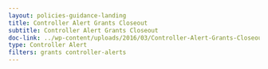 ```yaml
---
layout: policies-guidance-landing
title: Controller Alert Grants Closeout
subtitle: Controller Alert Grants Closeout
doc-link: ../wp-content/uploads/2016/03/Controller-Alert-Grants-Closeout-7.24.12.docx
type: Controller Alert
filters: grants controller-alerts
---
```


<a href="{{ site.baseurl }}/wp-content/uploads/2016/03/Controller-Alert-Grants-Closeout-7.24.12.docx"></a>
